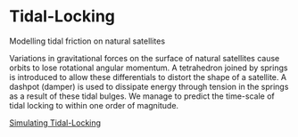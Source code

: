# Tidal-Locking
Modelling tidal friction on natural satellites

Variations in gravitational forces on the surface of natural satellites cause orbits to lose rotational angular momentum. A tetrahedron joined by springs is introduced to allow these differentials to distort the shape of a satellite. A dashpot (damper) is used to dissipate energy through tension in the springs as a result of these tidal bulges. We manage to predict the time-scale of tidal locking to within one order of magnitude.

[Simulating Tidal-Locking](https://www.academia.edu/11323480/Simulating_Tidal-Locking)

